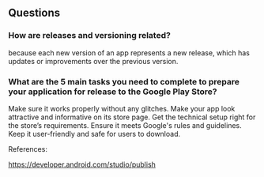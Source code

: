 ## Questions

### How are releases and versioning related?

because each new version of an app represents a new release, which has updates or improvements over the previous version.


### What are the 5 main tasks you need to complete to prepare your application for release to the Google Play Store?

Make sure it works properly without any glitches.
Make your app look attractive and informative on its store page.
Get the technical setup right for the store’s requirements.
Ensure it meets Google's rules and guidelines.
Keep it user-friendly and safe for users to download.

References:

https://developer.android.com/studio/publish



